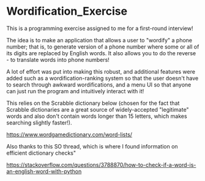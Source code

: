 # Wordification_Exercise
This is a programming exercise assigned to me for a first-round interview!

The idea is to make an application that allows a user to "wordify" a phone number; that is, to generate version of a phone number 
where some or all of its digits are replaced by English words. It also allows you to do the reverse - to translate words into phone 
numbers!

A lot of effort was put into making this robust, and additional features were added such as a wordification-ranking system 
so that the user doesn't have to search through awkward wordifications, and a menu UI so that anyone can just run the program
and intuitively interact with it!

This relies on the Scrabble dictionary below (chosen for the fact that Scrabble dictionaries are a great source of widely-accepted
"legitimate" words and also don't contain words longer than 15 letters, which makes searching slightly faster!).

https://www.wordgamedictionary.com/word-lists/

Also thanks to this SO thread, which is where I found information on efficient dictionary checks"

https://stackoverflow.com/questions/3788870/how-to-check-if-a-word-is-an-english-word-with-python

